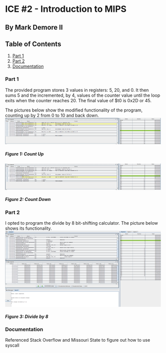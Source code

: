 # ICE #2 - Introduction to MIPS

## By Mark Demore II

## Table of Contents
1. [Part 1](#part-1)
2. [Part 2](#part-2)
3. [Documentation](#documentation)

 
### Part 1
The provided program stores 3 values in registers: 5, 20, and 0. It then sums 5 and the incremented, by 4, values of the counter value until the loop exits when the counter reaches 20. The final value of $t0 is 0x2D or 45.

The pictures below show the modified functionality of the program, counting up by 2 from 0 to 10 and back down.
![Up](images/pt1_countUp.PNG)
##### Figure 1: Count Up

![Down](images/pt1_countDown.PNG)
##### Figure 2: Count Down

### Part 2
I opted to program the divide by 8 bit-shifting calculator. The picture below shows its functionality.
![Pt 2](images/pt2_divBy8.PNG)
##### Figure 3: Divide by 8


### Documentation
Referenced Stack Overflow and Missouri State to figure out how to use syscall